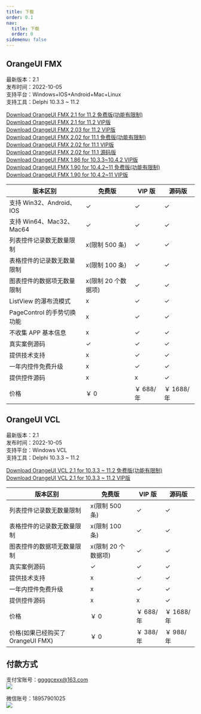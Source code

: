 ```yaml
---
title: 下载
order: 0.1
nav:
  title: 下载
  order: 0
sidemenu: false
---
```



OrangeUI FMX 
-----------------
最新版本：2.1  
发布时间：2022-10-05  
支持平台：Windows+IOS+Android+Mac+Linux  
支持工具：Delphi 10.3.3 ~ 11.2

[Download OrangeUI FMX 2.1 for 11.2 免费版(功能有限制)](http://qiniuoss.orangeui.cn/OrangeUI%20FMX%202.1%20Free%20For%20D11.2.rar)  
[Download OrangeUI FMX 2.1 for 11.2 VIP版](http://qiniuoss.orangeui.cn/OrangeUI%20FMX%202.1%20VIP%20For%20D11.2.rar)  
[Download OrangeUI FMX 2.03 for 11.2 VIP版](http://qiniuoss.orangeui.cn/OrangeUI%20FMX%202.03%20For%20D11.2%20VIP.rar)  
[Download OrangeUI FMX 2.02 for 11.1 免费版(功能有限制)](http://qiniuoss.orangeui.cn/OrangeUI%20FMX%202.02%20For%20D11.1%20Free.rar)  
[Download OrangeUI FMX 2.02 for 11.1 VIP版](http://qiniuoss.orangeui.cn/OrangeUI%20FMX%202.02%20For%20D11.1%20VIP.rar)  
[Download OrangeUI FMX 2.02 for 11.1 源码版](http://qiniuoss.orangeui.cn/OrangeUI%20FMX%202.02%20For%20D11.1%20SVIP.rar)  
[Download OrangeUI FMX 1.86 for 10.3.3~10.4.2 VIP版](http://qiniuoss.orangeui.cn/OrangeUI%201.86%20VIP%20For%20D10.3.3%26D10.4.2.rar)  
[Download OrangeUI FMX 1.90 for 10.4.2~11 免费版(功能有限制)](http://qiniuoss.orangeui.cn/OrangeUI%20FMX%201.90%20For%20Delphi%2010.4.2~D11%20Free.rar)  
[Download OrangeUI FMX 1.90 for 10.4.2~11 VIP版](http://qiniuoss.orangeui.cn/OrangeUI%20FMX%201.90%20For%20Delphi%2010.4.2~D11%20VIP.rar)

| 版本区别                   | 免费版         | VIP 版    | 源码版     |
| -------------------------- | -------------- | --------- | ---------- |
| 支持 Win32、Android、IOS   | ✓              | ✓         | ✓          |
| 支持 Win64、Mac32、Mac64   | ✓              | ✓         | ✓          |
| 列表控件记录数无数量限制   | x(限制 500 条) | ✓         | ✓          |
| 表格控件的记录数无数量限制 | x(限制 100 条) | ✓         | ✓          |
| 图表控件的数据项无数量限制 | x(限制 20 个数据项) | ✓         | ✓          |
| ListView 的瀑布流模式      | x              | ✓         | ✓          |
| PageControl 的手势切换功能 | x              | ✓         | ✓          |
| 不收集 APP 基本信息        | x              | ✓         | ✓          |
| 真实案例源码               | ✓              | ✓         | ✓          |
| 提供技术支持               | x              | ✓         | ✓          |
| 一年内控件免费升级         | x              | ✓         | ✓          |
| 提供控件源码               | x              | x         | ✓          |
| 价格                       | ￥ 0           | ￥ 688/年 | ￥ 1688/年 |
  
  
   
    
  
  
OrangeUI VCL 
-----------------
最新版本：2.1  
发布时间：2022-10-05  
支持平台：Windows VCL  
支持工具：Delphi 10.3.3 ~ 11.2

[Download OrangeUI VCL 2.1 for 10.3.3 ~ 11.2 免费版(功能有限制)](http://qiniuoss.orangeui.cn/OrangeUI%20VCL%202.1%20Free%20For%20D10.3.3~11.2.rar)  
[Download OrangeUI VCL 2.1 for 10.3.3 ~ 11.2 VIP版](http://qiniuoss.orangeui.cn/OrangeUI%20VCL%202.1%20VIP%20For%20D10.3.3~11.2.rar)  


| 版本区别                   | 免费版         | VIP 版    | 源码版     |
| -------------------------- | -------------- | --------- | ---------- |
| 列表控件记录数无数量限制   | x(限制 500 条) | ✓         | ✓          |
| 表格控件的记录数无数量限制 | x(限制 100 条) | ✓         | ✓          |
| 图表控件的数据项无数量限制 | x(限制 20 个数据项) | ✓         | ✓          |
| 真实案例源码               | ✓              | ✓         | ✓          |
| 提供技术支持               | x              | ✓         | ✓          |
| 一年内控件免费升级         | x              | ✓         | ✓          |
| 提供控件源码               | x              | x         | ✓          |
| 价格                       | ￥ 0           | ￥ 688/年 | ￥ 1688/年 |
| 价格(如果已经购买了OrangeUI FMX)                       | ￥ 0           | ￥ 388/年 | ￥ 988/年 |







   
  
    
  
  
  
付款方式  
-----------------
支付宝账号：ggggcexx@163.com  
![](http://www.orangeui.cn/image/alipay_barcode.jpg)

微信账号：18957901025  
![](http://www.orangeui.cn/image/wechatpay_barcode.png)
